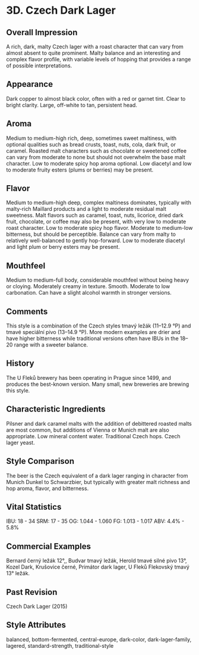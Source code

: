 # 3D. Czech Dark Lager

## Overall Impression

A rich, dark, malty Czech lager with a roast character that can vary from almost absent to quite prominent. Malty balance and an interesting and complex flavor profile, with variable levels of hopping that provides a range of possible interpretations.

## Appearance

Dark copper to almost black color, often with a red or garnet tint. Clear to bright clarity. Large, off-white to tan, persistent head.

## Aroma

Medium to medium-high rich, deep, sometimes sweet maltiness, with optional qualities such as bread crusts, toast, nuts, cola, dark fruit, or caramel. Roasted malt characters such as chocolate or sweetened coffee can vary from moderate to none but should not overwhelm the base malt character. Low to moderate spicy hop aroma optional. Low diacetyl and low to moderate fruity esters (plums or berries) may be present.

## Flavor

Medium to medium-high deep, complex maltiness dominates, typically with malty-rich Maillard products and a light to moderate residual malt sweetness. Malt flavors such as caramel, toast, nuts, licorice, dried dark fruit, chocolate, or coffee may also be present, with very low to moderate roast character. Low to moderate spicy hop flavor. Moderate to medium-low bitterness, but should be perceptible. Balance can vary from malty to relatively well-balanced to gently hop-forward. Low to moderate diacetyl and light plum or berry esters may be present.

## Mouthfeel

Medium to medium-full body, considerable mouthfeel without being heavy or cloying. Moderately creamy in texture. Smooth. Moderate to low carbonation. Can have a slight alcohol warmth in stronger versions.

## Comments

This style is a combination of the Czech styles tmavý ležák (11–12.9 °P) and tmavé speciální pivo (13–14.9 °P). More modern examples are drier and have higher bitterness while traditional versions often have IBUs in the 18–20 range with a sweeter balance.

## History

The U Fleků brewery has been operating in Prague since 1499, and produces the best-known version. Many small, new breweries are brewing this style.

## Characteristic Ingredients

Pilsner and dark caramel malts with the addition of debittered roasted malts are most common, but additions of Vienna or Munich malt are also appropriate. Low mineral content water. Traditional Czech hops. Czech lager yeast.

## Style Comparison

The beer is the Czech equivalent of a dark lager ranging in character from Munich Dunkel to Schwarzbier, but typically with greater malt richness and hop aroma, flavor, and bitterness.

## Vital Statistics

IBU: 18 - 34
SRM: 17 - 35
OG: 1.044 - 1.060
FG: 1.013 - 1.017
ABV: 4.4% - 5.8%

## Commercial Examples

Bernard černý ležák 12°,, Budvar tmavý ležák, Herold tmavé silné pivo 13°, Kozel Dark, Krušovice černé, Primátor dark lager, U Fleků Flekovský tmavý 13° ležák.

## Past Revision

Czech Dark Lager (2015)

## Style Attributes

balanced, bottom-fermented, central-europe, dark-color, dark-lager-family, lagered, standard-strength, traditional-style
